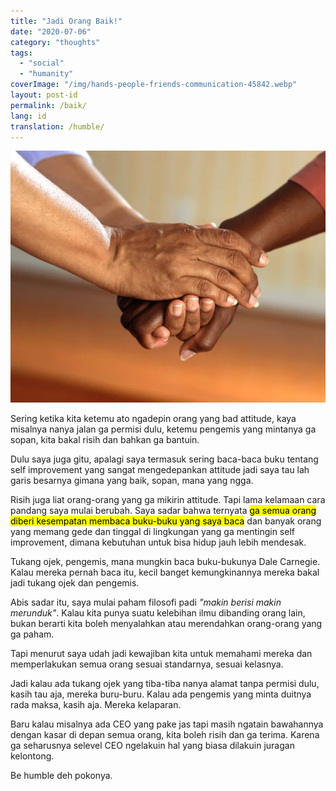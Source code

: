 ```yaml
---
title: "Jadi Orang Baik!"
date: "2020-07-06"
category: "thoughts"
tags:
  - "social"
  - "humanity"
coverImage: "/img/hands-people-friends-communication-45842.webp"
layout: post-id
permalink: /baik/
lang: id
translation: /humble/
---
```


![humble](/img/hands-people-friends-communication-45842.webp)

Sering ketika kita ketemu ato ngadepin orang yang bad attitude, kaya misalnya nanya jalan ga permisi dulu, ketemu pengemis yang mintanya ga sopan, kita bakal risih dan bahkan ga bantuin.

Dulu saya juga gitu, apalagi saya termasuk sering baca-baca buku tentang self improvement yang sangat mengedepankan attitude jadi saya tau lah garis besarnya gimana yang baik, sopan, mana yang ngga.

Risih juga liat orang-orang yang ga mikirin attitude. Tapi lama kelamaan cara pandang saya mulai berubah. Saya sadar bahwa ternyata <mark>ga semua orang diberi kesempatan membaca buku-buku yang saya baca</mark> dan banyak orang yang memang gede dan tinggal di lingkungan yang ga mentingin self improvement, dimana kebutuhan untuk bisa hidup jauh lebih mendesak.

Tukang ojek, pengemis, mana mungkin baca buku-bukunya Dale Carnegie. Kalau mereka pernah baca itu, kecil banget kemungkinannya mereka bakal jadi tukang ojek dan pengemis.

Abis sadar itu, saya mulai paham filosofi padi _"makin berisi makin merunduk"_. Kalau kita punya suatu kelebihan ilmu dibanding orang lain, bukan berarti kita boleh menyalahkan atau merendahkan orang-orang yang ga paham.

Tapi menurut saya udah jadi kewajiban kita untuk memahami mereka dan memperlakukan semua orang sesuai standarnya, sesuai kelasnya.

Jadi kalau ada tukang ojek yang tiba-tiba nanya alamat tanpa permisi dulu, kasih tau aja, mereka buru-buru. Kalau ada pengemis yang minta duitnya rada maksa, kasih aja. Mereka kelaparan.

Baru kalau misalnya ada CEO yang pake jas tapi masih ngatain bawahannya dengan kasar di depan semua orang, kita boleh risih dan ga terima. Karena ga seharusnya selevel CEO ngelakuin hal yang biasa dilakuin juragan kelontong.

Be humble deh pokonya.
